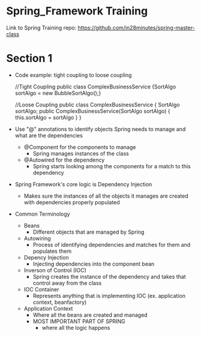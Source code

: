# Spring_Framework Training
Link to Spring Training repo: https://github.com/in28minutes/spring-master-class

 # Section 1
 - Code example: tight coupling to loose coupling
    
    //Tight Coupling
    public class ComplexBusinessService {SortAlgo sortAlgo = new BubbleSortAlgo();}
    
    
    //Loose Coupling
    public class ComplexBusinessService {
      SortAlgo sortAlgo; 
      public ComplexBusinessService(SortAlgo sortAlgo) {
        this.sortAlgo = sortAlgo
      }
    }
  
  - Use "@" annotations to identify objects Spring needs to manage and what are the dependencies
    - @Component for the components to manage
      - Spring manages instances of the class
    - @Autowired for the dependency
      - Spring starts looking among the components for a match to this dependency
  - Spring Framework's core logic is Dependency Injection
    - Makes sure the instances of all the objects it manages are created with dependencies properly populated
  - Common Terminology
    - Beans
      - Different objects that are managed by Spring
    - Autowiring
      - Process of identifying dependencies and matches for them and populates them 
    - Depency Injection
      - Injecting dependencies into the component bean
    - Inverson of Control (IOC)
      - Spring creates the instance of the dependency and takes that control away from the class
    - IOC Container
      - Represents anything that is implementing IOC (ex. application context, beanfactory)
    - Application Context
      - Where all the beans are created and managed
      - MOST IMPORTANT PART OF SPRING
        - where all the logic happens

